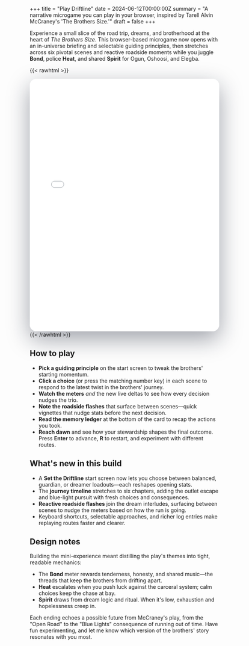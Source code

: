 +++
title = "Play Driftline"
date = 2024-06-12T00:00:00Z
summary = "A narrative microgame you can play in your browser, inspired by Tarell Alvin McCraney's 'The Brothers Size.'"
draft = false
+++

Experience a small slice of the road trip, dreams, and brotherhood at the heart of *The Brothers Size*. This browser-based microgame now opens with an in-universe briefing and selectable guiding principles, then stretches across six pivotal scenes and reactive roadside moments while you juggle **Bond**, police **Heat**, and shared **Spirit** for Ogun, Oshoosi, and Elegba.

{{< rawhtml >}}
<iframe
  src="/games/driftline/index.html"
  title="Driftline browser game"
  loading="lazy"
  style="width: 100%; aspect-ratio: 3 / 4; border: none; border-radius: 18px; box-shadow: 0 20px 60px rgba(15, 23, 42, 0.4);"
></iframe>
{{< /rawhtml >}}

## How to play

- **Pick a guiding principle** on the start screen to tweak the brothers' starting momentum.
- **Click a choice** (or press the matching number key) in each scene to respond to the latest twist in the brothers' journey.
- **Watch the meters** *and* the new live deltas to see how every decision nudges the trio.
- **Note the roadside flashes** that surface between scenes—quick vignettes that nudge stats before the next decision.
- **Read the memory ledger** at the bottom of the card to recap the actions you took.
- **Reach dawn** and see how your stewardship shapes the final outcome. Press **Enter** to advance, **R** to restart, and experiment with different routes.

## What's new in this build

- A **Set the Driftline** start screen now lets you choose between balanced, guardian, or dreamer loadouts—each reshapes opening stats.
- The **journey timeline** stretches to six chapters, adding the outlet escape and blue-light pursuit with fresh choices and consequences.
- **Reactive roadside flashes** join the dream interludes, surfacing between scenes to nudge the meters based on how the run is going.
- Keyboard shortcuts, selectable approaches, and richer log entries make replaying routes faster and clearer.

## Design notes

Building the mini-experience meant distilling the play's themes into tight, readable mechanics:

- The **Bond** meter rewards tenderness, honesty, and shared music—the threads that keep the brothers from drifting apart.
- **Heat** escalates when you push luck against the carceral system; calm choices keep the chase at bay.
- **Spirit** draws from dream logic and ritual. When it's low, exhaustion and hopelessness creep in.

Each ending echoes a possible future from McCraney's play, from the "Open Road" to the "Blue Lights" consequence of running out of time. Have fun experimenting, and let me know which version of the brothers' story resonates with you most.
